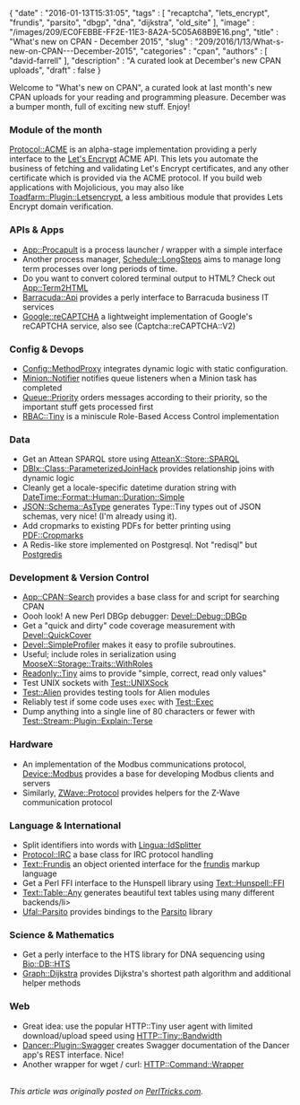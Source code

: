 {
   "date" : "2016-01-13T15:31:05",
   "tags" : [
      "recaptcha",
      "lets_encrypt",
      "frundis",
      "parsito",
      "dbgp",
      "dna",
      "dijkstra",
      "old_site"
   ],
   "image" : "/images/209/EC0FEBBE-FF2E-11E3-8A2A-5C05A68B9E16.png",
   "title" : "What's new on CPAN - December 2015",
   "slug" : "209/2016/1/13/What-s-new-on-CPAN---December-2015",
   "categories" : "cpan",
   "authors" : [
      "david-farrell"
   ],
   "description" : "A curated look at December's new CPAN uploads",
   "draft" : false
}


Welcome to "What's new on CPAN", a curated look at last month's new CPAN uploads for your reading and programming pleasure. December was a bumper month, full of exciting new stuff. Enjoy!

### Module of the month

[Protocol::ACME](https://metacpan.org/pod/Protocol::ACME) is an alpha-stage implementation providing a perly interface to the [Let's Encrypt](https://letsencrypt.readthedocs.org/en/latest/intro.html) ACME API. This lets you automate the business of fetching and validating Let's Encrypt certificates, and any other certificate which is provided via the ACME protocol. If you build web applications with Mojolicious, you may also like [Toadfarm::Plugin::Letsencrypt](https://metacpan.org/pod/Toadfarm::Plugin::Letsencrypt), a less ambitious module that provides Lets Encrypt domain verification.

### APIs & Apps

-   [App::Procapult](https://metacpan.org/pod/App::Procapult) is a process launcher / wrapper with a simple interface
-   Another process manager, [Schedule::LongSteps](https://metacpan.org/pod/Schedule::LongSteps) aims to manage long term processes over long periods of time.
-   Do you want to convert colored terminal output to HTML? Check out [App::Term2HTML](https://metacpan.org/pod/App::Term2HTML)
-   [Barracuda::Api](https://metacpan.org/pod/Barracuda::Api) provides a perly interface to Barracuda business IT services
-   [Google::reCAPTCHA](https://metacpan.org/pod/Google::reCAPTCHA) a lightweight implementation of Google's reCAPTCHA service, also see (Captcha::reCAPTCHA::V2)

### Config & Devops

-   [Config::MethodProxy](https://metacpan.org/pod/Config::MethodProxy) integrates dynamic logic with static configuration.
-   [Minion::Notifier](https://metacpan.org/pod/Minion::Notifier) notifies queue listeners when a Minion task has completed
-   [Queue::Priority](https://metacpan.org/pod/Queue::Priority) orders messages according to their priority, so the important stuff gets processed first
-   [RBAC::Tiny](https://metacpan.org/pod/RBAC::Tiny) is a miniscule Role-Based Access Control implementation

### Data

-   Get an Attean SPARQL store using [AtteanX::Store::SPARQL](https://metacpan.org/pod/AtteanX::Store::SPARQL)
-   [DBIx::Class::ParameterizedJoinHack](https://metacpan.org/pod/DBIx::Class::ParameterizedJoinHack) provides relationship joins with dynamic logic
-   Cleanly get a locale-specific datetime duration string with [DateTime::Format::Human::Duration::Simple](https://metacpan.org/pod/DateTime::Format::Human::Duration::Simple)
-   [JSON::Schema::AsType](https://metacpan.org/pod/JSON::Schema::AsType) generates Type::Tiny types out of JSON schemas, very nice! (I'm already using it).
-   Add cropmarks to existing PDFs for better printing using [PDF::Cropmarks](https://metacpan.org/pod/PDF::Cropmarks)
-   A Redis-like store implemented on Postgresql. Not "redisql" but [Postgredis](https://metacpan.org/pod/Postgredis)

### Development & Version Control

-   [App::CPAN::Search](https://metacpan.org/pod/App::CPAN::Search) provides a base class for and script for searching CPAN
-   Oooh look! A new Perl DBGp debugger: [Devel::Debug::DBGp](https://metacpan.org/pod/Devel::Debug::DBGp)
-   Get a "quick and dirty" code coverage measurement with [Devel::QuickCover](https://metacpan.org/pod/Devel::QuickCover)
-   [Devel::SimpleProfiler](https://metacpan.org/pod/Devel::SimpleProfiler) makes it easy to profile subroutines.
-   Useful; include roles in serialization using [MooseX::Storage::Traits::WithRoles](https://metacpan.org/pod/MooseX::Storage::Traits::WithRoles)
-   [Readonly::Tiny](https://metacpan.org/pod/Readonly::Tiny) aims to provide "simple, correct, read only values"
-   Test UNIX sockets with [Test::UNIXSock](https://metacpan.org/pod/Test::UNIXSock)
-   [Test::Alien](https://metacpan.org/pod/Test::Alien) provides testing tools for Alien modules
-   Reliably test if some code uses `exec` with [Test::Exec](https://metacpan.org/pod/Test::Exec)
-   Dump anything into a single line of 80 characters or fewer with [Test::Stream::Plugin::Explain::Terse](https://metacpan.org/pod/Test::Stream::Plugin::Explain::Terse)

### Hardware

-   An implementation of the Modbus communications protocol, [Device::Modbus](https://metacpan.org/pod/Device::Modbus) provides a base for developing Modbus clients and servers
-   Similarly, [ZWave::Protocol](https://metacpan.org/pod/ZWave::Protocol) provides helpers for the Z-Wave communication protocol

### Language & International

-   Split identifiers into words with [Lingua::IdSplitter](https://metacpan.org/pod/Lingua::IdSplitter)
-   [Protocol::IRC](https://metacpan.org/pod/Protocol::IRC) a base class for IRC protocol handling
-   [Text::Frundis](https://metacpan.org/pod/Text::Frundis) an object oriented interface for the [frundis](http://bardinflor.perso.aquilenet.fr/frundis/intro-en) markup language
-   Get a Perl FFI interface to the Hunspell library using [Text::Hunspell::FFI](https://metacpan.org/pod/Text::Hunspell::FFI)
-   [Text::Table::Any](https://metacpan.org/pod/Text::Table::Any) generates beautiful text tables using many different backends/li\>
-   [Ufal::Parsito](https://metacpan.org/pod/Ufal::Parsito) provides bindings to the [Parsito](http://ufal.mff.cuni.cz/parsito) library

### Science & Mathematics

-   Get a perly interface to the HTS library for DNA sequencing using [Bio::DB::HTS](https://metacpan.org/pod/Bio::DB::HTS)
-   [Graph::Dijkstra](https://metacpan.org/pod/Graph::Dijkstra) provides Dijkstra's shortest path algorithm and additional helper methods

### Web

-   Great idea: use the popular HTTP::Tiny user agent with limited download/upload speed using [HTTP::Tiny::Bandwidth](https://metacpan.org/pod/HTTP::Tiny::Bandwidth)
-   [Dancer::Plugin::Swagger](https://metacpan.org/pod/Dancer::Plugin::Swagger) creates Swagger documentation of the Dancer app's REST interface. Nice!
-   Another wrapper for wget / curl: [HTTP::Command::Wrapper](https://metacpan.org/pod/HTTP::Command::Wrapper)


\
*This article was originally posted on [PerlTricks.com](http://perltricks.com).*
